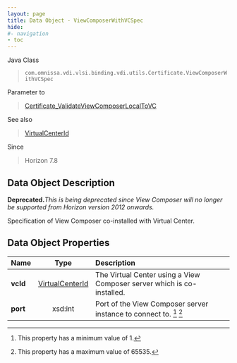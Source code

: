 ```yaml
---
layout: page
title: Data Object - ViewComposerWithVCSpec
hide:
#- navigation
- toc
---
```






Java Class
> `com.omnissa.vdi.vlsi.binding.vdi.utils.Certificate.ViewComposerWithVCSpec`

Parameter to
> [Certificate_ValidateViewComposerLocalToVC](vdi.utils.Certificate.md#validateViewComposerLocalToVC)

See also
> [VirtualCenterId](vdi.entity.VirtualCenterId.md)

Since
> Horizon 7.8


## Data Object Description

**Deprecated.**_This is being deprecated since View Composer will no longer be supported from Horizon version 2012 onwards._

Specification of View Composer co-installed with Virtual Center.

## Data Object Properties

 Name | Type | Description
:---|:---:|:---
**vcId**| [VirtualCenterId](vdi.entity.VirtualCenterId.md)|  The Virtual Center using a View Composer server which is co-installed.
**port**|  xsd:int|  Port of the View Composer server instance to connect to. [^8] [^189]
 


 


[^8]: This property has a minimum value of 1.
[^189]: This property has a maximum value of 65535.